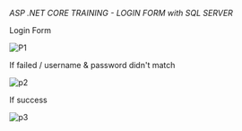 *ASP .NET CORE TRAINING - LOGIN FORM with SQL SERVER*

Login Form

![P1](https://user-images.githubusercontent.com/46961710/177942823-d85ae4cb-0b7b-4ffc-a0b3-91a9501ced82.png)

If failed / username & password didn't match

![p2](https://user-images.githubusercontent.com/46961710/177942713-892b53d9-046f-4136-8261-feb543df7fae.png)

If success 

![p3](https://user-images.githubusercontent.com/46961710/177942766-24d815ed-a904-478f-a637-253c2cebf24c.png)
